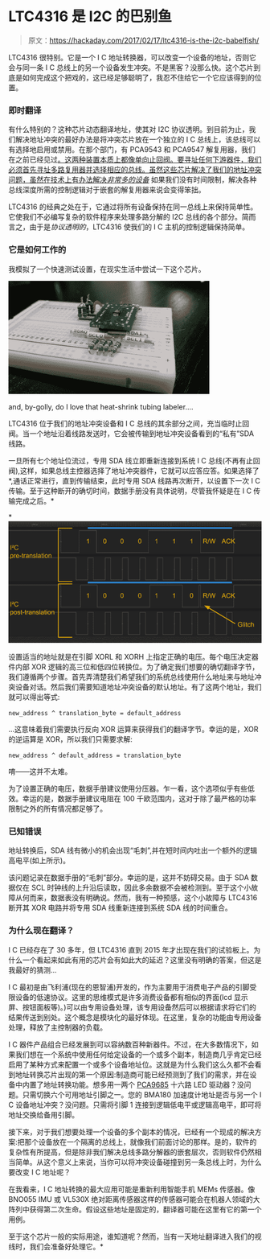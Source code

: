 # LTC4316 是 I2C 的巴别鱼

> 原文：<https://hackaday.com/2017/02/17/ltc4316-is-the-i2c-babelfish/>

LTC4316 很特别。它是一个 I C 地址转换器，可以改变一个设备的地址，否则它会与同一条 I C 总线上的另一个设备发生冲突。不是黑客？没那么快。这个芯片到底是如何完成这个把戏的，这已经足够聪明了，我忍不住给它一个它应该得到的位置。

### 即时翻译

有什么特别的？这种芯片动态翻译地址，使其对 I2C 协议透明。到目前为止，我们解决地址冲突的最好办法是将冲突芯片放在一个独立的 I C 总线上，该总线可以有选择地启用或禁用。在那个部门，有 PCA9543 和 PCA9547 解复用器，我们在之前已经见过[。这两种装置本质上都像单向止回阀。要寻址任何下游器件，我们必须首先寻址多路复用器并选择相应的总线。虽然这些芯片解决了我们的地址冲突问题，虽然在技术上有办法解决](https://hackaday.com/2015/08/12/i2c-bus-splitting-with-a-more-professional-touch/)*[非常多的设备](http://mindbleach.com/words/i2c-and-device-limits/)* 如果我们没有时间限制，解决各种总线深度所需的控制逻辑对于嵌套的解复用器来说会变得笨拙。

LTC4316 的经典之处在于，它通过将所有设备保持在同一总线上来保持简单性。它使我们不必编写复杂的软件程序来处理多路分解的 I2C 总线的各个部分。简而言之，由于是*协议透明的*，LTC4316 使我们的 I C 主机的控制逻辑保持简单。

### 它是如何工作的

我模拟了一个快速测试设置，在现实生活中尝试一下这个芯片。

![20170128_232845](img/bb951dd36a761d5bc6cab44ebc9b0fa4.png)

and, by-golly, do I love that heat-shrink tubing labeler….

LTC4316 位于我们的地址冲突设备和 I C 总线的其余部分之间，充当临时止回阀。当一个地址沿着线路发送时，它会被传输到地址冲突设备看到的“私有”SDA 线路。

一旦所有七个地址位流过，专用 SDA 线立即重新连接到系统 I C 总线(不再有止回阀),这样，如果总线主控器选择了地址冲突器件，它就可以应答应答。如果选择了*,通话正常进行，直到传输结束，此时专用 SDA 线路再次断开，以设置下一次 I C 传输。至于这种断开的确切时间，数据手册没有具体说明，尽管我怀疑是在 I C 传输完成之后。*

 *![i2c_translation](img/cca3ae1c013f93a22b9a9e946c96bfbf.png)

设置适当的地址就是在引脚 XORL 和 XORH 上指定正确的电压。每个电压决定器件内部 XOR 逻辑的高三位和低四位转换位。为了确定我们想要的确切翻译字节，我们遵循两个步骤。首先弄清楚我们希望我们的系统总线使用什么地址来与地址冲突设备对话。然后我们需要知道地址冲突设备的默认地址。有了这两个地址，我们就可以得出等式:

```
new_address ^ translation_byte = default_address
```

…这意味着我们需要执行反向 XOR 运算来获得我们的翻译字节。幸运的是，XOR 的逆运算是 XOR，所以我们只需要求解:

```
new_address ^ default_address = translation_byte
```

唷——这并不太难。

为了设置正确的电压，数据手册建议使用分压器。乍一看，这个选项似乎有些低效。幸运的是，数据手册建议电阻在 100 千欧范围内，这对于除了最严格的功率限制之外的所有情况都足够了。

### 已知错误

地址转换后，SDA 线有微小的机会出现“毛刺”,并在短时间内吐出一个额外的逻辑高电平(如上所示)。

该问题记录在数据手册的“毛刺”部分。幸运的是，这并不妨碍交易。由于 SDA 数据仅在 SCL 时钟线的上升沿后读取，因此多余数据不会被检测到。至于这个小故障从何而来，数据表没有明确说。然而，我有一种预感，这个小故障与 LTC4316 断开其 XOR 电路并将专用 SDA 线重新连接到系统 SDA 线的时间重合。

### 为什么现在翻译？

I C 已经存在了 30 多年，但 LTC4316 直到 2015 年才出现在我们的试验板上。为什么一个看起来如此有用的芯片会有如此大的延迟？这里没有明确的答案，但这是我最好的猜测…

I C 最初是由飞利浦(现在的恩智浦)开发的，作为主要用于消费电子产品的引脚受限设备的低速协议。这里的思维模式是许多消费设备都有相似的界面(lcd 显示屏、按钮面板等)。)可以由专用设备处理，该专用设备然后可以根据请求将它们的结果传送到别处。这个概念是模块化的最好体现。在这里，复杂的功能由专用设备处理，释放了主控制器的负载。

I C 器件产品组合已经发展到可以容纳数百种新器件。不过，在大多数情况下，如果我们想在一个系统中使用任何给定设备的一个或多个副本，制造商几乎肯定已经启用了某种方式来配置一个或多个设备地址位。这就是为什么我们这么久都不会看到地址转换芯片出现的第一个原因:制造商可能已经预测到了我们的需求，并在设备中内置了地址转换功能。想多用一两个 [PCA9685](https://cdn-shop.adafruit.com/datasheets/PCA9685.pdf) 十六路 LED 驱动器？没问题。只需切换六个可用地址引脚之一。您的 BMA180 加速度计地址是否与另一个 I C 设备地址冲突？没问题。只需将引脚 1 连接到逻辑低电平或逻辑高电平，即可将地址交换给备用引脚。

接下来，对于我们想要处理一个设备的多个副本的情况，已经有一个现成的解决方案:把那个设备放在一个隔离的总线上，就像我们前面讨论的那样。是的，软件的复杂性有所提高，但是除非我们解决总线多路分解器的嵌套层次，否则软件仍然相当简单。从这个意义上来说，当你可以将冲突设备碰撞到另一条总线上时，为什么要改变 I C 地址呢？

在我看来，I C 地址转换的最大应用可能是重新利用智能手机 MEMs 传感器。像 BNO055 IMU 或 VL530X 绝对距离传感器这样的传感器可能会在机器人领域的大阵列中获得第二次生命。假设这些地址是固定的，翻译器可能在这里有它的第一个用例。

至于这个芯片一般的实际用途，谁知道呢？然而，当有一天地址翻译进入我们的视线时，我们会准备好处理它。*